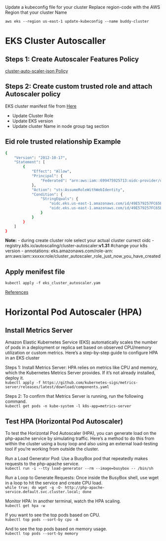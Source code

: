 Update a kubeconfig file for your cluster Replace region-code with the AWS Region that your cluster Name

`aws eks --region us-east-1 update-kubeconfig --name buddy-cluster`


# EKS Cluster Autoscaller

## Steps 1:  Create Autoscaler Features Policy
[cluster-auto-scaler-json Policy](https://github.com/kubernetes/autoscaler/blob/master/cluster-autoscaler/cloudprovider/aws/README.md)


## Steps 2: Create custom trusted role and attach Autoscaler policy
EKS cluster manifest file from [Here](https://github.com/kubernetes/autoscaler/blob/master/cluster-autoscaler/cloudprovider/aws/examples/cluster-autoscaler-autodiscover.yaml)

- Update Cluster Role
- Update EKS version
- Update cluster Name in node group tag section

## Eid role trusted relationship Example

```sh
{
	"Version": "2012-10-17",
	"Statement": [
		{
			"Effect": "Allow",
			"Principal": {
				"Federated": "arn:aws:iam::699475925713:oidc-provider/oidc.eks.us-east-1.amazonaws.com/id/49E579257FC65BDE57875249964EBDCB"
			},
			"Action": "sts:AssumeRoleWithWebIdentity",
			"Condition": {
				"StringEquals": {
					"oidc.eks.us-east-1.amazonaws.com/id/49E579257FC65BDE57875249964EBDCB:aud": "sts.amazonaws.com",
					"oidc.eks.us-east-1.amazonaws.com/id/49E579257FC65BDE57875249964EBDCBD:sub": "system:serviceaccount:kube-system:cluster-autoscaler"
				}
			}
		}
	]
}

```

**Note:**
    - during create cluster role select your actual cluster currect oidc
    - registry.k8s.io/autoscaling/cluster-autoscaler:**v1.31** #change your k8s version
    - annotations:
        eks.amazonaws.com/role-arn: arn:aws:iam::xxxxx:role/cluster_autoscaler_role_just_now_you_have_created

## Apply menifest file 

`kubectl apply -f eks_cluster_autoscaler.yam`

[References](https://www.youtube.com/watch?v=__3O1Tk-26s)


# Horizontal Pod Autoscaler (HPA)

## Install Metrics Server
Amazon Elastic Kubernetes Service (EKS) automatically scales the number of pods in a deployment or replica set based on observed CPU/memory utilization or custom metrics. Here’s a step-by-step guide to configure HPA in an EKS cluster

Steps 1: Install Metrics Server: HPA relies on metrics like CPU and memory, which the Kubernetes Metrics Server provides. If it’s not already installed, deploy it.\
`kubectl apply -f https://github.com/kubernetes-sigs/metrics-server/releases/latest/download/components.yaml`


Steps 2: To confirm that Metrics Server is running, run the following command.\
`kubectl get pods -n kube-system -l k8s-app=metrics-server`

## Test HPA (Horizontal Pod Autoscaler)
To test the Horizontal Pod Autoscaler (HPA), you can generate load on the php-apache service by simulating traffic. Here’s a method to do this from within the cluster using a busy loop and also using an external load-testing tool if you’re working from outside the cluster.

Run a Load Generator Pod: Use a BusyBox pod that repeatedly makes requests to the php-apache service.\
`kubectl run -i --tty load-generator --rm --image=busybox -- /bin/sh`

Run a Loop to Generate Requests: Once inside the BusyBox shell, use wget in a loop to hit the service and create CPU load.\
`while true; do wget -q -O- http://php-apache-service.default.svc.cluster.local; done`

Monitor HPA: In another terminal, watch the HPA scaling.\
`kubectl get hpa -w`


If you want to see the top pods based on CPU.\
`kubectl top pods --sort-by cpu -A`

And to see the top pods based on memory usage.\
`kubectl top pods --sort-by memory`